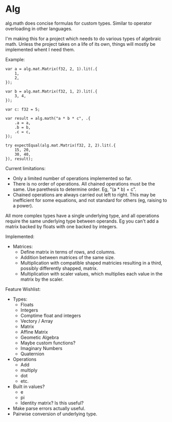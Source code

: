 # Alg

alg.math does concise formulas for custom types.  Similar to operator overloading in other languages.

I'm making this for a project which needs to do various types of algebraic math.  Unless the project takes on a life of its own, things will mostly be implemented whent I need them.

Example:

```zig
var a = alg.mat.Matrix(f32, 2, 1).lit(.{
    1,
    2,
});

var b = alg.mat.Matrix(f32, 1, 2).lit(.{
    3, 4,
});

var c: f32 = 5;

var result = alg.math("a * b * c", .{
    .a = a,
    .b = b,
    .c = c,
});

try expectEqual(alg.mat.Matrix(f32, 2, 2).lit(.{
    15, 20,
    30, 40,
}), result);
```

Current limitations:

- Only a limited number of operations implemented so far.
- There is no order of operations.  All chained operations must be the same.  Use parethesis to determine order.  Eg, "(a * b) + c".
- Chained operations are always carried out left to right.  This may be inefficient for some equations, and not standard for others (eg, raising to a power).

All more complex types have a single underlying type, and all operations require the same underlying type between operands.  Eg you can't add a matrix backed by floats with one backed by integers.

Implemented:
- Matrices:
  - Define matrix in terms of rows, and columns.
  - Addition between matrices of the same size.
  - Multiplication with compatible shaped matricies resulting in a third, possibly differently shapped, matrix.
  - Multiplication with scaler values, which multiplies each value in the matrix by the scaler.

Feature Wishlist:
- Types:
  - Floats
  - Integers
  - Comptime float and integers
  - Vectory / Array
  - Matrix
  - Affine Matrix
  - Geometic Algebra
  - Maybe custom functions?
  - Imaginary Numbers
  - Quaternion
- Operations
  - Add
  - multiply
  - dot
  - etc.
- Built in values?
  - e
  - pi
  - Identity matrix?  Is this useful?
- Make parse errors actually useful.
- Pairwise conversion of underlying type.